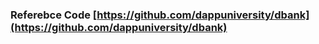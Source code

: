 ### Referebce Code [https://github.com/dappuniversity/dbank](https://github.com/dappuniversity/dbank)
